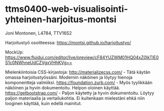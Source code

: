 # ttms0400-web-visualisointi-yhteinen-harjoitus-montsi

Joni Montonen, L4784, TTV16S2

Harjoitustyö osoitteessa: https://montsi.github.io/harjoitustyo/

MockUp: https://www.fluidui.com/editor/live/preview/cF84YUZWM01HQ04xZ0lkTlE0S1c0NWhneUdCZVgxVHhKVg==

Mielenkiintoisia CSS-kirjastoja:
http://materializecss.com/ - Tätä käytän omassa harjoitustyössäni. Modernin näköinen ja löytyy hienoja komponentteja valmiiksi.
https://foundation.zurb.com/ - Myös tyylikkään näköinen ja hyvin dokumentoitu. Helpon oloinen käyttää.
https://getbootstrap.com/ - Paljon käytetty ja hyvin dokumentoitu. Löytyy paljon materiaalia ja vertailukohtia. Ei kuitenkaan mielestäni ehkä niin looginen käyttää, kuin edellä mainitut.
